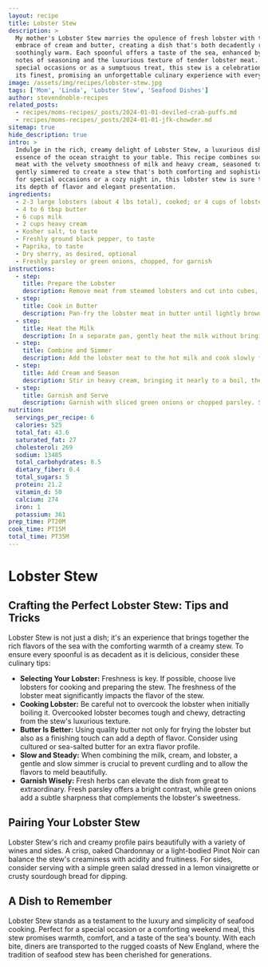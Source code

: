 ```yaml
---
layout: recipe
title: Lobster Stew
description: >
  My mother's Lobster Stew marries the opulence of fresh lobster with the velvety
  embrace of cream and butter, creating a dish that's both decadently rich and
  soothingly warm. Each spoonful offers a taste of the sea, enhanced by the subtle
  notes of seasoning and the luxurious texture of tender lobster meat. Ideal for
  special occasions or as a sumptuous treat, this stew is a celebration of seafood at
  its finest, promising an unforgettable culinary experience with every bite.
image: /assets/img/recipes/lobster-stew.jpg
tags: ['Mom', 'Linda', 'Lobster Stew', 'Seafood Dishes']
author: stevendnoble-recipes
related_posts:
  - recipes/moms-recipes/_posts/2024-01-01-deviled-crab-puffs.md
  - recipes/moms-recipes/_posts/2024-01-01-jfk-chowder.md
sitemap: true
hide_description: true
intro: >
  Indulge in the rich, creamy delight of Lobster Stew, a luxurious dish that brings the
  essence of the ocean straight to your table. This recipe combines succulent lobster
  meat with the velvety smoothness of milk and heavy cream, seasoned to perfection and
  gently simmered to create a stew that's both comforting and sophisticated. Perfect
  for special occasions or a cozy night in, this lobster stew is sure to impress with
  its depth of flavor and elegant presentation.
ingredients:
  - 2-3 large lobsters (about 4 lbs total), cooked; or 4 cups of lobster meat
  - 4 to 6 tbsp butter
  - 6 cups milk
  - 2 cups heavy cream
  - Kosher salt, to taste
  - Freshly ground black pepper, to taste
  - Paprika, to taste
  - Dry sherry, as desired, optional
  - Freshly parsley or green onions, chopped, for garnish
instructions:
  - step:
    title: Prepare the Lobster
    description: Remove meat from steamed lobsters and cut into cubes, or cube the pre-cooked lobster meat.
  - step:
    title: Cook in Butter
    description: Pan-fry the lobster meat in butter until lightly browned, being careful not to burn the butter.
  - step:
    title: Heat the Milk
    description: In a separate pan, gently heat the milk without bringing it to a boil.
  - step:
    title: Combine and Simmer
    description: Add the lobster meat to the hot milk and cook slowly for 5 to 10 minutes.
  - step:
    title: Add Cream and Season
    description: Stir in heavy cream, bringing it nearly to a boil, then lower the heat. Season with salt, pepper, and a little paprika for color. Optionally, stir in a dash of sherry for added flavor.
  - step:
    title: Garnish and Serve
    description: Garnish with sliced green onions or chopped parsley. Serve with a green salad and crusty bread for a complete meal.
nutrition:
  servings_per_recipe: 6
  calories: 525
  total_fat: 43.6
  saturated_fat: 27
  cholesterol: 269
  sodium: 13485
  total_carbohydrates: 8.5
  dietary_fiber: 0.4
  total_sugars: 5
  protein: 21.2
  vitamin_d: 50
  calcium: 274
  iron: 1
  potassium: 361
prep_time: PT20M
cook_time: PT15M
total_time: PT35M
---
```


# Lobster Stew

## Crafting the Perfect Lobster Stew: Tips and Tricks

Lobster Stew is not just a dish; it's an experience that brings together the rich flavors of the sea with the comforting warmth of a creamy stew. To ensure every spoonful is as decadent as it is delicious, consider these culinary tips:

* **Selecting Your Lobster:** Freshness is key. If possible, choose live lobsters for cooking and preparing the stew. The freshness of the lobster meat significantly impacts the flavor of the stew.
* **Cooking Lobster:** Be careful not to overcook the lobster when initially boiling it. Overcooked lobster becomes tough and chewy, detracting from the stew's luxurious texture.
* **Butter Is Better:** Using quality butter not only for frying the lobster but also as a finishing touch can add a depth of flavor. Consider using cultured or sea-salted butter for an extra flavor profile.
* **Slow and Steady:** When combining the milk, cream, and lobster, a gentle and slow simmer is crucial to prevent curdling and to allow the flavors to meld beautifully.
* **Garnish Wisely:** Fresh herbs can elevate the dish from great to extraordinary. Fresh parsley offers a bright contrast, while green onions add a subtle sharpness that complements the lobster's sweetness.

## Pairing Your Lobster Stew

Lobster Stew's rich and creamy profile pairs beautifully with a variety of wines and sides. A crisp, oaked Chardonnay or a light-bodied Pinot Noir can balance the stew's creaminess with acidity and fruitiness. For sides, consider serving with a simple green salad dressed in a lemon vinaigrette or crusty sourdough bread for dipping.

## A Dish to Remember

Lobster Stew stands as a testament to the luxury and simplicity of seafood cooking. Perfect for a special occasion or a comforting weekend meal, this stew promises warmth, comfort, and a taste of the sea's bounty. With each bite, diners are transported to the rugged coasts of New England, where the tradition of seafood stew has been cherished for generations.
